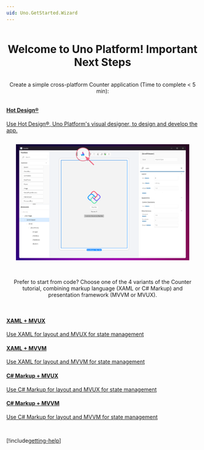 ```yaml
---
uid: Uno.GetStarted.Wizard
---
```


<!-- TITLE SECTION -->
<div style="display: flex; justify-content: center; align-items: center; text-align: center;">
  <h1>Welcome to Uno Platform! Important Next Steps</h1>
</div>

<!-- COUNTER - HOT DESIGN TUTORIAL - SECTION -->
<p style="text-align: center;">
  Create a simple cross-platform Counter application (Time to complete &lt; 5 min):
</p>

<!-- markdownlint-disable MD001 -->

<!-- Centered first item -->
<div style="display: flex; justify-content: center; align-items: center;">
<div class="col-md-6 col-xs-12">
<a href="studio/Hot Design/hot-design-getstarted-counter-tutorial.md">
<div class="alert alert-info alert-hover">

#### Hot Design®

Use Hot Design®, Uno Platform's visual designer, to design and develop the app.

</div>
</a>
</div>
</div>

<p align="center">
  <img src="Assets/getting-started-hot-design.png" alt="Welcome-Hot Design-Counter" style="width:auto; max-width:90%; height:auto;" />
</p>

<br/>

<!-- COUNTER - OTHER VARIANTS TUTORIALS - SECTION -->

<p style="text-align: center;">
    Prefer to start from code? Choose one of the 4 variants of the Counter tutorial, combining markup language (XAML or C# Markup) and presentation framework (MVVM or MVUX).
</p>

<br/>

<div class="row">

<div class="col-md-6 col-xs-12">
<a href="getting-started/counterapp/get-started-counter-xaml-mvux.md">
<div class="alert alert-info alert-hover">

#### XAML + MVUX

Use XAML for layout and MVUX for state management

</div>
</a>
</div>

<div class="col-md-6 col-xs-12">
<a href="getting-started/counterapp/get-started-counter-xaml-mvvm.md">
<div class="alert alert-info alert-hover">

#### XAML + MVVM

Use XAML for layout and MVVM for state management

</div>
</a>
</div>

<div class="col-md-6 col-xs-12">
<a href="getting-started/counterapp/get-started-counter-csharp-mvux.md">
<div class="alert alert-info alert-hover">

#### C# Markup + MVUX

Use C# Markup for layout and MVUX for state management

</div>
</a>
</div>

<div class="col-md-6 col-xs-12">
<a href="getting-started/counterapp/get-started-counter-csharp-mvvm.md">
<div class="alert alert-info alert-hover">

#### C# Markup + MVVM

Use C# Markup for layout and MVVM for state management

</div>
</a>
</div>

</div>

<br/>

<!-- GETTING HELP SECTION -->

[!include[getting-help](includes/getting-help.md)]
